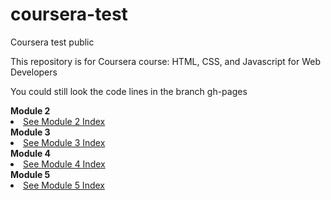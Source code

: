 # coursera-test
Coursera test public
<p>This repository is for Coursera course: HTML, CSS, and Javascript for Web Developers</p>
<p>You could still look the code lines in the branch gh-pages</p>
<section><b>Module 2</b></section>
<li><a href=https://josemerced.github.io/coursera-test/container-assignment/module2_solution/index.html>See Module 2 Index</a>
 <section><b>Module 3</b></section>
<li><a href=https://josemerced.github.io/coursera-test/container-assignment/module3_solution/index.html>See Module 3 Index</a>
  <section><b>Module 4</b></section>
<li><a href=https://josemerced.github.io/coursera-test/container-assignment/module4_solution/index.html>See Module 4 Index</a>
  <section><b>Module 5</b></section>
<li><a href=https://josemerced.github.io/coursera-test/container-assignment/module5_solution/index.html>See Module 5 Index</a>
